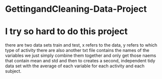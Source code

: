 # GettingandCleaning-Data-Project
# I try so hard to do this project
there are two data sets train and test, x refers to the data, y refers to which type of activity 
there are also another txt file contains the names of the variables
we just simply combine them together
and only get those naems that contain mean and std
and then to creates a second, independent tidy data set with the average of each variable for each activity and each subject.
